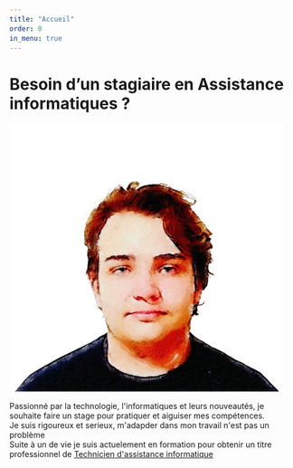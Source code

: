 ```yaml
---
title: "Accueil"
order: 0
in_menu: true
---
```

<main>
                <h1>Besoin d’un stagiaire en Assistance informatiques ?</h1>
                <img class="moi" src="images/Photoroom-20250203_163057-removebg-preview.png">
                <p class="int">Passionné par la technologie, l'informatiques et leurs nouveautés, je souhaite faire un stage pour pratiquer et aiguiser mes compétences. 
                <br>Je suis rigoureux et serieux, m'adapder dans mon travail n'est pas un problème
                <br>Suite à un de vie je suis actuelement en formation pour obtenir un titre professionnel de <a href="https://www.francecompetences.fr/recherche/rncp/37681/">Technicien d'assistance informatique</a></p>
            </main> 